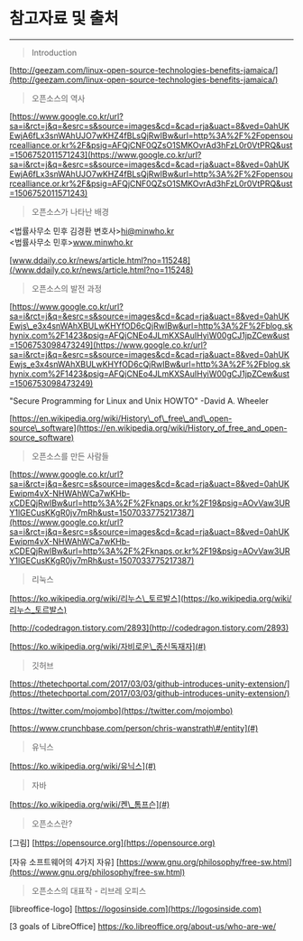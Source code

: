 # 참고자료 및 출처

---

> Introduction

[http://geezam.com/linux-open-source-technologies-benefits-jamaica/](http://geezam.com/linux-open-source-technologies-benefits-jamaica/)

> 오픈소스의 역사

[https://www.google.co.kr/url?sa=i&rct=j&q=&esrc=s&source=images&cd=&cad=rja&uact=8&ved=0ahUKEwjA6fLx3snWAhUJO7wKHZ4fBLsQjRwIBw&url=http%3A%2F%2Fopensourcealliance.or.kr%2F&psig=AFQjCNF0QZsO1SMKOvrAd3hFzL0r0VtPRQ&ust=1506752011571243](https://www.google.co.kr/url?sa=i&rct=j&q=&esrc=s&source=images&cd=&cad=rja&uact=8&ved=0ahUKEwjA6fLx3snWAhUJO7wKHZ4fBLsQjRwIBw&url=http%3A%2F%2Fopensourcealliance.or.kr%2F&psig=AFQjCNF0QZsO1SMKOvrAd3hFzL0r0VtPRQ&ust=1506752011571243)

> 오픈소스가 나타난 배경

&lt;법률사무소 민후 김경환 변호사&gt;hi@minwho.kr  
&lt;법률사무소 민후&gt;www.minwho.kr

[www.ddaily.co.kr/news/article.html?no=115248](/www.ddaily.co.kr/news/article.html?no=115248)

> 오픈소스의 발전 과정

[https://www.google.co.kr/url?sa=i&rct=j&q=&esrc=s&source=images&cd=&cad=rja&uact=8&ved=0ahUKEwjs\_e3x4snWAhXBULwKHYfOD6cQjRwIBw&url=http%3A%2F%2Fblog.skhynix.com%2F1423&psig=AFQjCNEo4JLmKXSAuIHyiW00gCJ1jpZCew&ust=1506753098473249](https://www.google.co.kr/url?sa=i&rct=j&q=&esrc=s&source=images&cd=&cad=rja&uact=8&ved=0ahUKEwjs_e3x4snWAhXBULwKHYfOD6cQjRwIBw&url=http%3A%2F%2Fblog.skhynix.com%2F1423&psig=AFQjCNEo4JLmKXSAuIHyiW00gCJ1jpZCew&ust=1506753098473249)

"Secure Programming for Linux and Unix HOWTO" -David A. Wheeler

[https://en.wikipedia.org/wiki/History\_of\_free\_and\_open-source\_software](https://en.wikipedia.org/wiki/History_of_free_and_open-source_software)

> 오픈소스를 만든 사람들

[https://www.google.co.kr/url?sa=i&rct=j&q=&esrc=s&source=images&cd=&cad=rja&uact=8&ved=0ahUKEwipm4vX-NHWAhWCa7wKHb-xCDEQjRwIBw&url=http%3A%2F%2Fknaps.or.kr%2F19&psig=AOvVaw3URY1lGECusKKgR0jv7mRh&ust=1507033775217387](https://www.google.co.kr/url?sa=i&rct=j&q=&esrc=s&source=images&cd=&cad=rja&uact=8&ved=0ahUKEwipm4vX-NHWAhWCa7wKHb-xCDEQjRwIBw&url=http%3A%2F%2Fknaps.or.kr%2F19&psig=AOvVaw3URY1lGECusKKgR0jv7mRh&ust=1507033775217387)

> 리눅스

[https://ko.wikipedia.org/wiki/리누스\_토르발스](https://ko.wikipedia.org/wiki/리누스_토르발스)

[http://codedragon.tistory.com/2893](http://codedragon.tistory.com/2893)

[https://ko.wikipedia.org/wiki/자비로운\_종신독재자](#)

> 깃허브

[https://thetechportal.com/2017/03/03/github-introduces-unity-extension/](https://thetechportal.com/2017/03/03/github-introduces-unity-extension/)

[https://twitter.com/mojombo](https://twitter.com/mojombo)

[https://www.crunchbase.com/person/chris-wanstrath\#/entity](#)

> 유닉스

[https://ko.wikipedia.org/wiki/유닉스](#)

> 자바

[https://ko.wikipedia.org/wiki/켄\_톰프슨](#)

> 오픈소스란?

\[그림\] [https://opensource.org](https://opensource.org)

\[자유 소프트웨어의 4가지 자유\] [https://www.gnu.org/philosophy/free-sw.html](https://www.gnu.org/philosophy/free-sw.html)

> 오픈소스의 대표작 - 리브레 오피스

\[libreoffice-logo\] [https://logosinside.com](https://logosinside.com)

\[3 goals of LibreOffice\] [https://ko.libreoffice.org/about-us/who-are-we/          
](https://ko.libreoffice.org/about-us/who-are-we/)

